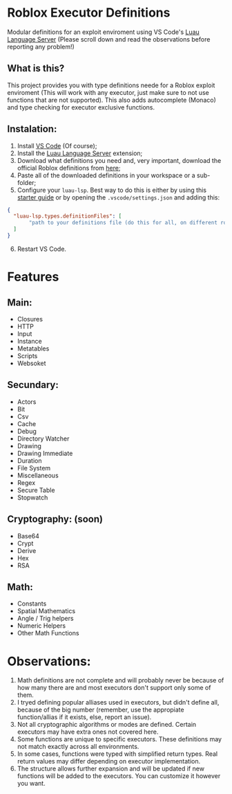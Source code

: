 # Roblox Executor Definitions
Modular definitions for an exploit enviroment using VS Code's [Luau Language Server](https://marketplace.visualstudio.com/items?itemName=JohnnyMorganz.luau-lsp) (Please scroll down and read the observations before reporting any problem!)

## What is this?
This project provides you with type definitions neede for a Roblox exploit enviroment (This will work with any executor, just make sure to not use functions that are not supported). This also adds autocomplete (Monaco) and type checking for executor exclusive functions.

## Instalation:
1) Install [VS Code](https://code.visualstudio.com/) (Of course);
2) Install the [Luau Language Server](https://marketplace.visualstudio.com/items?itemName=JohnnyMorganz.luau-lsp) extension;
3) Download what definitions you need and, very important, download the official Roblox definitions from [here](https://github.com/JohnnyMorganz/luau-lsp/blob/main/scripts/globalTypes.d.luau);
4) Paste all of the downloaded definitions in your workspace or a sub-folder;
5) Configure your `luau-lsp`. Best way to do this is either by using this [starter guide](https://github.com/JohnnyMorganz/luau-lsp/blob/main/editors/README.md) or by opening the `.vscode/settings.json` and adding this:
```json
{
  "luau-lsp.types.definitionFiles": [
       "path to your definitions file (do this for all, on different rows)",
  ]
}
```
6) Restart VS Code.

# Features
## Main:
- Closures
- HTTP
- Input
- Instance
- Metatables
- Scripts
- Websoket
## Secundary:
- Actors
- Bit
- Csv
- Cache
- Debug
- Directory Watcher
- Drawing
- Drawing Immediate
- Duration
- File System
- Miscellaneous
- Regex
- Secure Table
- Stopwatch
## Cryptography: (soon)
- Base64
- Crypt
- Derive
- Hex
- RSA
## Math:
- Constants
- Spatial Mathematics
- Angle / Trig helpers
- Numeric Helpers
- Other Math Functions

# Observations:
1) Math definitions are not complete and will probably never be because of how many there are and most executors don't support only some of them.
2) I tryed defining popular alliases used in executors, but didn't define all, because of the big number (remember, use the appropiate function/allias if it exists, else, report an issue).
3) Not all cryptographic algorithms or modes are defined. Certain executors may have extra ones not covered here.
4) Some functions are unique to specific executors. These definitions may not match exactly across all environments.
5) In some cases, functions were typed with simplified return types. Real return values may differ depending on executor implementation.
6) The structure allows further expansion and will be updated if new functions will be added to the executors. You can customize it however you want.
